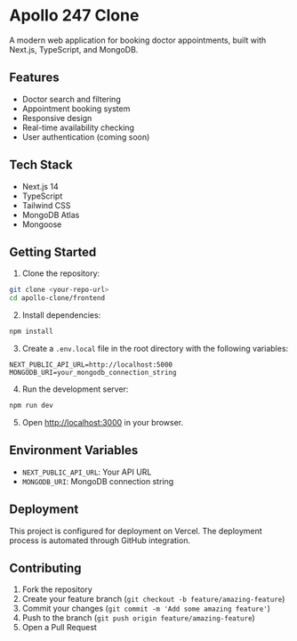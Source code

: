 # Apollo 247 Clone

A modern web application for booking doctor appointments, built with Next.js, TypeScript, and MongoDB.

## Features

- Doctor search and filtering
- Appointment booking system
- Responsive design
- Real-time availability checking
- User authentication (coming soon)

## Tech Stack

- Next.js 14
- TypeScript
- Tailwind CSS
- MongoDB Atlas
- Mongoose

## Getting Started

1. Clone the repository:
```bash
git clone <your-repo-url>
cd apollo-clone/frontend
```

2. Install dependencies:
```bash
npm install
```

3. Create a `.env.local` file in the root directory with the following variables:
```
NEXT_PUBLIC_API_URL=http://localhost:5000
MONGODB_URI=your_mongodb_connection_string
```

4. Run the development server:
```bash
npm run dev
```

5. Open [http://localhost:3000](http://localhost:3000) in your browser.

## Environment Variables

- `NEXT_PUBLIC_API_URL`: Your API URL
- `MONGODB_URI`: MongoDB connection string

## Deployment

This project is configured for deployment on Vercel. The deployment process is automated through GitHub integration.

## Contributing

1. Fork the repository
2. Create your feature branch (`git checkout -b feature/amazing-feature`)
3. Commit your changes (`git commit -m 'Add some amazing feature'`)
4. Push to the branch (`git push origin feature/amazing-feature`)
5. Open a Pull Request 